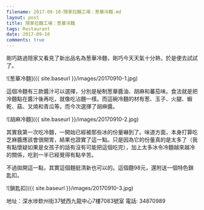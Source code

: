 ```yaml
---
filename: 2017-09-10-隠家拉麵工場：葱華冷麵.md
layout: post
title: 隠家拉麵工場：葱華冷麵
tags: Restaurant
date: 2017-09-10
comments: true
---
```


剛巧路過隠家又看見了新出品名為葱華冷麵，剛巧今天天氣十分熱，於是便去試試了。

![葱華冷麵]({{ site.baseurl }}/images/20170910-1.jpg)

這個冷麵有三款醬汁可以選擇，分別是秘制葱華醬油、胡麻和蕃茄味。食法就是把冷麵點在醬汁後再吃，就像吃沾麵一樣。而這碗冷麵的材有葱、玉子、火腿、蝦乾、菇、叉燒和青瓜等。而今次選擇了胡麻醬。

![胡麻冷麵]({{ site.baseurl }}/images/20170910-2.jpg)

其實我第一次吃冷麵，一開始已經被那些冰的份量嚇到了。味道方面，本身打算吃芝麻醬應該會很開胃，結果也證實了這一點。只是因為它的份量真的是太多了（我有點懷疑如果是女孩子的話有沒有可能把這個吃完），加上太多冰令冷麵越來越冷的關係，吃到一半已經覺得有點辛苦。

不過拋開這一點，其實這個麵挺清新也可以的。這個麵98元，還附送一個特色鎖匙扣。

![鎖匙扣]({{ site.baseurl }}/images/20170910-3.jpg)

地址：深水埗欽州街37號西九龍中心7樓7083號室
電話: 34870989